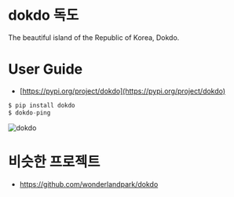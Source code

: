 # dokdo 독도
The beautiful island of the Republic of Korea, Dokdo.

# User Guide
- [https://pypi.org/project/dokdo](https://pypi.org/project/dokdo)
```python
$ pip install dokdo
$ dokdo-ping
```

![dokdo](https://becky2sawyer.github.io/dokdo/img/dokdo.png)

# 비슷한 프로젝트
- https://github.com/wonderlandpark/dokdo